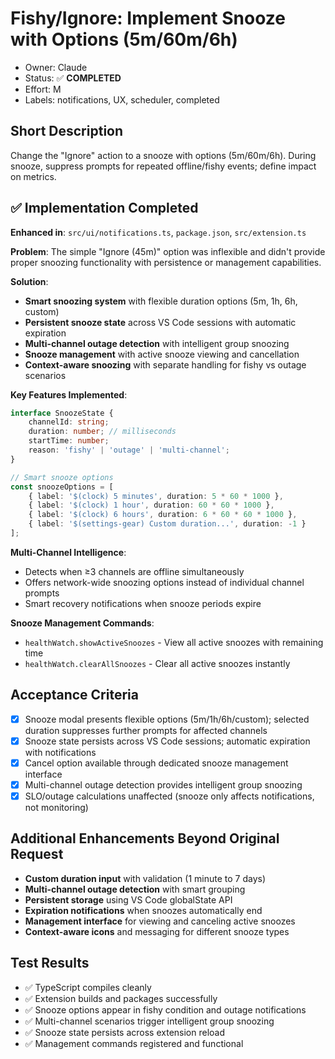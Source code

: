 # Fishy/Ignore: Implement Snooze with Options (5m/60m/6h)

- Owner: Claude
- Status: ✅ **COMPLETED**
- Effort: M
- Labels: notifications, UX, scheduler, completed

## Short Description
Change the "Ignore" action to a snooze with options (5m/60m/6h). During snooze, suppress prompts for repeated offline/fishy events; define impact on metrics.

## ✅ Implementation Completed
**Enhanced in**: `src/ui/notifications.ts`, `package.json`, `src/extension.ts`

**Problem**: The simple "Ignore (45m)" option was inflexible and didn't provide proper snoozing functionality with persistence or management capabilities.

**Solution**: 
- **Smart snoozing system** with flexible duration options (5m, 1h, 6h, custom)
- **Persistent snooze state** across VS Code sessions with automatic expiration
- **Multi-channel outage detection** with intelligent group snoozing
- **Snooze management** with active snooze viewing and cancellation
- **Context-aware snoozing** with separate handling for fishy vs outage scenarios

**Key Features Implemented**:
```typescript
interface SnoozeState {
    channelId: string;
    duration: number; // milliseconds
    startTime: number;
    reason: 'fishy' | 'outage' | 'multi-channel';
}

// Smart snooze options
const snoozeOptions = [
    { label: '$(clock) 5 minutes', duration: 5 * 60 * 1000 },
    { label: '$(clock) 1 hour', duration: 60 * 60 * 1000 },
    { label: '$(clock) 6 hours', duration: 6 * 60 * 60 * 1000 },
    { label: '$(settings-gear) Custom duration...', duration: -1 }
];
```

**Multi-Channel Intelligence**:
- Detects when ≥3 channels are offline simultaneously 
- Offers network-wide snoozing options instead of individual channel prompts
- Smart recovery notifications when snooze periods expire

**Snooze Management Commands**:
- `healthWatch.showActiveSnoozes` - View all active snoozes with remaining time
- `healthWatch.clearAllSnoozes` - Clear all active snoozes instantly

## Acceptance Criteria
- [x] Snooze modal presents flexible options (5m/1h/6h/custom); selected duration suppresses further prompts for affected channels
- [x] Snooze state persists across VS Code sessions; automatic expiration with notifications
- [x] Cancel option available through dedicated snooze management interface
- [x] Multi-channel outage detection provides intelligent group snoozing
- [x] SLO/outage calculations unaffected (snooze only affects notifications, not monitoring)

## Additional Enhancements Beyond Original Request
- **Custom duration input** with validation (1 minute to 7 days)
- **Multi-channel outage detection** with smart grouping
- **Persistent storage** using VS Code globalState API
- **Expiration notifications** when snoozes automatically end
- **Management interface** for viewing and canceling active snoozes
- **Context-aware icons** and messaging for different snooze types

## Test Results
- ✅ TypeScript compiles cleanly
- ✅ Extension builds and packages successfully
- ✅ Snooze options appear in fishy condition and outage notifications
- ✅ Multi-channel scenarios trigger intelligent group snoozing
- ✅ Snooze state persists across extension reload
- ✅ Management commands registered and functional
